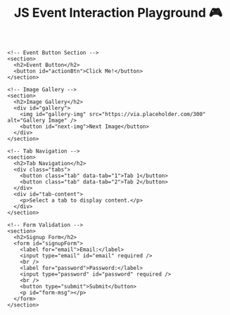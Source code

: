 <!DOCTYPE html>
<html lang="en">
<head>
  <meta charset="UTF-8" />
  <meta name="viewport" content="width=device-width, initial-scale=1.0"/>
  <title>JavaScript Event Assignment</title>
  <link rel="stylesheet" href="style.css" />
</head>
<body>

  <header>
    <h1>JS Event Interaction Playground 🎮</h1>
  </header>

  <main>

    <!-- Event Button Section -->
    <section>
      <h2>Event Button</h2>
      <button id="actionBtn">Click Me!</button>
    </section>

    <!-- Image Gallery -->
    <section>
      <h2>Image Gallery</h2>
      <div id="gallery">
        <img id="gallery-img" src="https://via.placeholder.com/300" alt="Gallery Image" />
        <button id="next-img">Next Image</button>
      </div>
    </section>

    <!-- Tab Navigation -->
    <section>
      <h2>Tab Navigation</h2>
      <div class="tabs">
        <button class="tab" data-tab="1">Tab 1</button>
        <button class="tab" data-tab="2">Tab 2</button>
      </div>
      <div id="tab-content">
        <p>Select a tab to display content.</p>
      </div>
    </section>

    <!-- Form Validation -->
    <section>
      <h2>Signup Form</h2>
      <form id="signupForm">
        <label for="email">Email:</label>
        <input type="email" id="email" required />
        <br />
        <label for="password">Password:</label>
        <input type="password" id="password" required />
        <br />
        <button type="submit">Submit</button>
        <p id="form-msg"></p>
      </form>
    </section>

  </main>

  <script src="script.js"></scrip

    /* General Styles */
body {
  font-family: Arial, sans-serif;
  margin: 0;
  padding: 2rem;
  background-color: #f0f4f8;
  color: #333;
}

h1, h2 {
  color: #1a1a1a;
}

section {
  margin-bottom: 2rem;
  padding: 1rem;
  background-color: #fff;
  border-radius: 8px;
  box-shadow: 0 0 8px rgba(0, 0, 0, 0.05);
}

/* Buttons */
button {
  padding: 0.5rem 1rem;
  margin-top: 0.5rem;
  background-color: #8a2be2;
  color: white;
  border: none;
  border-radius: 6px;
  cursor: pointer;
  transition: background 0.3s ease;
}

button:hover {
  background-color: #6a1bb5;
}

/* Gallery Image */
#gallery img {
  width: 300px;
  height: auto;
  display: block;
  margin-bottom: 1rem;
}

/* Tabs */
.tabs {
  margin-bottom: 1rem;
}

.tab {
  margin-right: 0.5rem;
}

.tab.active {
  background-color: #00bcd4;
}

/* Form Message */
#form-msg {
  margin-top: 1rem;
  font-weight: bold;
}

    // ========== 1. BUTTON EVENTS ========== //
const actionBtn = document.getElementById("actionBtn");

actionBtn.addEventListener("click", () => {
  actionBtn.textContent = "You clicked me!";
  actionBtn.style.backgroundColor = "#39FF14";
});

actionBtn.addEventListener("dblclick", () => {
  alert("Double-click detected! 🤫");
});

actionBtn.addEventListener("mouseover", () => {
  actionBtn.style.transform = "scale(1.1)";
});
actionBtn.addEventListener("mouseout", () => {
  actionBtn.style.transform = "scale(1)";
});

// ========== 2. KEYPRESS DETECTION ========== //
document.addEventListener("keydown", (event) => {
  console.log(`Key pressed: ${event.key}`);
});

// ========== 3. IMAGE GALLERY ========== //
const images = [
  "https://via.placeholder.com/300?text=Image+1",
  "https://via.placeholder.com/300?text=Image+2",
  "https://via.placeholder.com/300?text=Image+3"
];

let currentImageIndex = 0;
const galleryImg = document.getElementById("gallery-img");
const nextImgBtn = document.getElementById("next-img");

nextImgBtn.addEventListener("click", () => {
  currentImageIndex = (currentImageIndex + 1) % images.length;
  galleryImg.src = images[currentImageIndex];
});

// ========== 4. TABS ========== //
const tabs = document.querySelectorAll(".tab");
const tabContent = document.getElementById("tab-content");

tabs.forEach(tab => {
  tab.addEventListener("click", () => {
    tabs.forEach(t => t.classList.remove("active"));
    tab.classList.add("active");

    const tabNumber = tab.dataset.tab;
    tabContent.innerHTML = `<p>Now viewing content for Tab ${tabNumber}.</p>`;
  });
});

// ========== 5. FORM VALIDATION ========== //
const signupForm = document.getElementById("signupForm");
const formMsg = document.getElementById("form-msg");

signupForm.addEventListener("submit", (e) => {
  e.preventDefault();

  const email = document.getElementById("email").value.trim();
  const password = document.getElementById("password").value;

  if (!email.includes("@") || !email.includes(".")) {
    formMsg.textContent = "❌ Please enter a valid email address.";
    formMsg.style.color = "red";
    return;
  }

  if (password.length < 8) {
    formMsg.textContent = "❌ Password must be at least 8 characters.";
    formMsg.style.color = "red";
    return;
  }

  formMsg.textContent = "✅ Form submitted successfully!";
  formMsg.style.color = "green";
});

// Real-time feedback while typing
document.getElementById("password").addEventListener("input", (e) => {
  const pwd = e.target.value;
  if (pwd.length < 8) {
    formMsg.textContent = "⚠️ Password is too short.";
    formMsg.style.color = "orange";
  } else {
    formMsg.textContent = "";
  }
});



